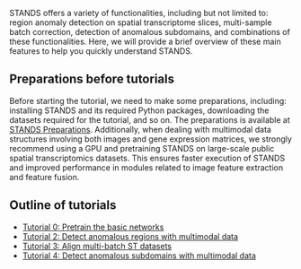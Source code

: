 STANDS offers a variety of functionalities, including but not limited to: region anomaly detection on spatial transcriptome slices, multi-sample batch correction, detection of anomalous subdomains, and combinations of these functionalities. Here, we will provide a brief overview of these main features to help you quickly understand STANDS.


## Preparations before tutorials
Before starting the tutorial, we need to make some preparations, including: installing STANDS and its required Python packages, downloading the datasets required for the tutorial, and so on. The preparations is available at [STANDS Preparations](../start.md). Additionally, when dealing with multimodal data structures involving both images and gene expression matrices, we strongly recommend using a GPU and pretraining STANDS on large-scale public spatial transcriptomics datasets. This ensures faster execution of STANDS and improved performance in modules related to image feature extraction and feature fusion.


## Outline of tutorials
- [Tutorial 0: Pretrain the basic networks](./Pretrain.ipynb)
- [Tutorial 2: Detect anomalous regions with multimodal data](./detection.ipynb)
- [Tutorial 3: Align multi-batch ST datasets](./alignment.ipynb)
- [Tutorial 4: Detect anomalous subdomains with multimodal data](./subtype.ipynb)
